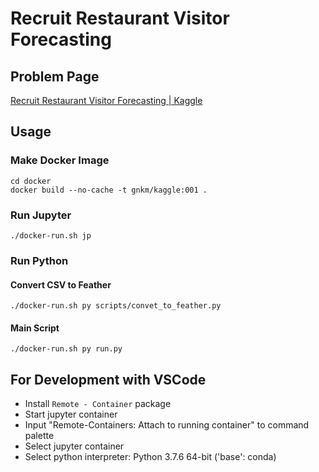 # Recruit Restaurant Visitor Forecasting

## Problem Page

[Recruit Restaurant Visitor Forecasting | Kaggle](https://www.kaggle.com/c/recruit-restaurant-visitor-forecasting)

## Usage

### Make Docker Image

```
cd docker
docker build --no-cache -t gnkm/kaggle:001 .
```

### Run Jupyter

```
./docker-run.sh jp
```

### Run Python

#### Convert CSV to Feather

```
./docker-run.sh py scripts/convet_to_feather.py
```

#### Main Script

```
./docker-run.sh py run.py
```

## For Development with VSCode

- Install `Remote - Container` package
- Start jupyter container
- Input "Remote-Containers: Attach to running container" to command palette
- Select jupyter container
- Select python interpreter: Python 3.7.6 64-bit ('base': conda)
